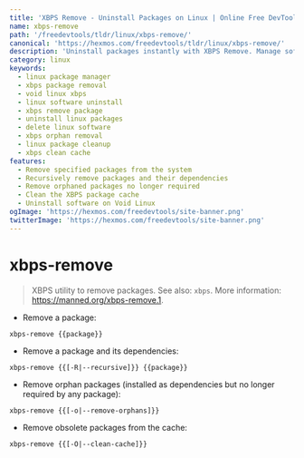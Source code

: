 ```yaml
---
title: 'XBPS Remove - Uninstall Packages on Linux | Online Free DevTools by Hexmos'
name: xbps-remove
path: '/freedevtools/tldr/linux/xbps-remove/'
canonical: 'https://hexmos.com/freedevtools/tldr/linux/xbps-remove/'
description: 'Uninstall packages instantly with XBPS Remove. Manage software, remove dependencies, and clean your Linux system. Free online tool, no registration required.'
category: linux
keywords:
  - linux package manager
  - xbps package removal
  - void linux xbps
  - linux software uninstall
  - xbps remove package
  - uninstall linux packages
  - delete linux software
  - xbps orphan removal
  - linux package cleanup
  - xbps clean cache
features:
  - Remove specified packages from the system
  - Recursively remove packages and their dependencies
  - Remove orphaned packages no longer required
  - Clean the XBPS package cache
  - Uninstall software on Void Linux
ogImage: 'https://hexmos.com/freedevtools/site-banner.png'
twitterImage: 'https://hexmos.com/freedevtools/site-banner.png'
---
```


# xbps-remove

> XBPS utility to remove packages.
> See also: `xbps`.
> More information: <https://manned.org/xbps-remove.1>.

- Remove a package:

`xbps-remove {{package}}`

- Remove a package and its dependencies:

`xbps-remove {{[-R|--recursive]}} {{package}}`

- Remove orphan packages (installed as dependencies but no longer required by any package):

`xbps-remove {{[-o|--remove-orphans]}}`

- Remove obsolete packages from the cache:

`xbps-remove {{[-O|--clean-cache]}}`
